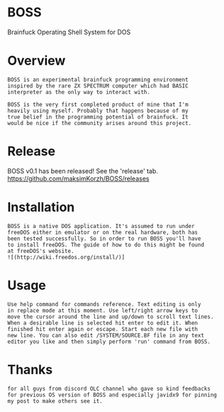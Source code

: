 # BOSS
Brainfuck Operating Shell System for DOS

# Overview

    BOSS is an experimental brainfuck programming environment
    inspired by the rare ZX SPECTRUM computer which had BASIC
    interpreter as the only way to interact with.
    
    BOSS is the very first completed product of mine that I'm
    heavily using myself. Probably that happens because of my
    true belief in the programming potential of brainfuck. It
    would be nice if the community arises around this project.


# Release
BOSS v0.1 has been released! See the 'release' tab.
https://github.com/maksimKorzh/BOSS/releases

# Installation

    BOSS is a native DOS application. It's assumed to run under
    freeDOS either in emulator or on the real hardware, both has
    been tested successfully. So in order to run BOSS you'll have
    to install freeDOS. The guide of how to do this might be found
    at freeDOS's website.
    ![(http://wiki.freedos.org/install/)]


# Usage

    Use help command for commands reference. Text editing is only
    in replace mode at this moment. Use left/right arrow keys to
    move the cursor around the line and up/down to scroll text lines.
    When a desirable line is selected hit enter to edit it. When
    finished hit enter again or escape. Start each new file with
    new line. You can also edit /SYSTEM/SOURCE.BF file in any text
    editor you like and then simply perform 'run' command from BOSS.


# Thanks

    for all guys from discord OLC channel who gave so kind feedbacks
    for previous OS version of BOSS and especially javidx9 for pinning
    my post to make others see it.
